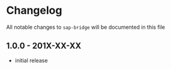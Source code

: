 # Changelog

All notable changes to `sap-bridge` will be documented in this file

## 1.0.0 - 201X-XX-XX

- initial release
